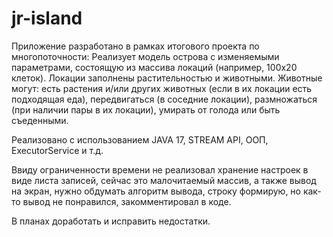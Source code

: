 # jr-island

Приложение разработано в рамках итогового проекта по многопоточности:
Реализует  модель острова с изменяемыми параметрами, состоящую из массива локаций (например, 100х20 клеток). Локации  заполнены растительностью и животными. 
Животные могут:
есть растения и/или других животных (если в их локации есть подходящая еда),
передвигаться (в соседние локации),
размножаться (при наличии пары в их локации),
умирать от голода или быть съеденными.

Реализовано с использованием JAVA 17, STREAM API, ООП, ExecutorService и т.д.

Ввиду ограниченности времени не реализовал хранение настроек в виде листа записей, сейчас это малочитаемый массив, а также вывод на экран, нужно обдумать алгоритм
вывода, строку формирую, но как-то вывод не понравился, закомментировал в коде.

В планах доработать и исправить недостатки. 
